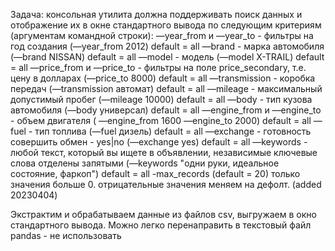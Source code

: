 Задача:
консольная утилита должна поддерживать поиск данных и отображение их в окне стандартного вывода по следующим критериям (аргументам командной строки):
—year_from и —year_to - фильтры на год создания (—year_from 2012) default = all
—brand - марка автомобиля (—brand NISSAN) default = all
—model - модель (—model X-TRAIL) default = all
—price_from и —price_to - фильтры на поле price_secondary, т.е. цену в долларах (—price_to 8000) default = all
—transmission - коробка передач (—transmission автомат) default = all
—mileage - максимальный допустимый пробег (—mileage 10000) default = all
—body - тип кузова автомобиля (—body универсал) default = all
—engine_from и —engine_to - объем двигателя ( —engine_from 1600 —engine_to 2000) default = all
—fuel - тип топлива (—fuel дизель) default = all
—exchange - готовность совершить обмен - yes|no (—exchange yes) default = all
—keywords - любой текст, который вы ищете в объявлении, независимые ключевые слова отделены запятыми (—keywords "одни руки, идеальное состояние, фаркоп") default = all
-max_records (default = 20) только значения больше 0. отрицательные значения меняем на дефолт. (added 20230404)

Экстрактим и обрабатываем данные из файлов csv, выгружаем в окно стандартного вывода. Можно легко перенаправить в текстовый файл
pandas - не использовать